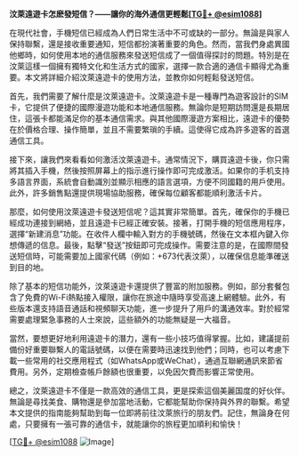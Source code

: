 **汶萊遠遊卡怎麽發短信？——讓你的海外通信更輕鬆[[TG💪+ @esim1088](https://t.me/s/esim1088)]**

在現代社會，手機短信已經成為人們日常生活中不可或缺的一部分。無論是與家人保持聯繫，還是接收重要通知，短信都扮演著重要的角色。然而，當我們身處異國他鄉時，如何使用本地的通信服務來發送短信成了一個值得探討的問題。特別是在汶萊這樣一個擁有獨特文化和生活方式的國家，選擇一款合適的通信卡顯得尤為重要。本文將詳細介紹汶萊遠遊卡的使用方法，並教你如何輕鬆發送短信。

首先，我們需要了解什麼是汶萊遠遊卡。汶萊遠遊卡是一種專門為遊客設計的SIM卡，它提供了便捷的國際漫遊功能和本地通信服務。無論你是短期訪問還是長期居住，這張卡都能滿足你的基本通信需求。與其他國際漫遊方案相比，遠遊卡的優勢在於價格合理、操作簡單，並且不需要繁瑣的手續。這使得它成為許多遊客的首選通信工具。

接下來，讓我們來看看如何激活汶萊遠遊卡。通常情況下，購買遠遊卡後，你只需將其插入手機，然後按照屏幕上的指示進行操作即可完成激活。如果你的手机支持多語言界面，系統會自動識別並顯示相應的語言選項，方便不同國籍的用戶使用。此外，許多銷售點還提供現場協助服務，確保每位顧客都能順利激活卡片。

那麼，如何使用汶萊遠遊卡發送短信呢？這其實非常簡單。首先，確保你的手機已經成功連接到網絡，並且遠遊卡已經正確安裝。接著，打開手機的短信應用程序，選擇“新建消息”功能。在收件人欄中輸入對方的手機號碼，然後在文本框內鍵入你想傳遞的信息。最後，點擊“發送”按鈕即可完成操作。需要注意的是，在國際間發送短信時，可能需要加上國家代碼（例如：+673代表汶萊），以確保信息能準確送到目的地。

除了基本的短信功能外，汶萊遠遊卡還提供了豐富的附加服務。例如，部分套餐包含了免費的Wi-Fi熱點接入權限，讓你在旅途中隨時享受高速上網體驗。此外，有些版本還支持語音通話和視頻聊天功能，進一步提升了用戶的溝通效率。對於經常需要處理緊急事務的人士來說，這些額外的功能無疑是一大福音。

當然，要想更好地利用遠遊卡的潛力，還有一些小技巧值得掌握。比如，建議提前備份好重要聯繫人的電話號碼，以便在需要時迅速找到他們；同時，也可以考慮下載一些常用的社交應用程式（如WhatsApp或WeChat），通過互聯網通訊來節省費用。另外，定期檢查帳戶餘額也很重要，以免因欠費而影響正常使用。

總之，汶萊遠遊卡不僅是一款高效的通信工具，更是探索這個美麗国度的好伙伴。無論是尋找美食、購物還是參加當地活動，它都能幫助你保持與外界的聯繫。希望本文提供的指南能夠幫助到每一位即將前往汶萊旅行的朋友們。記住，無論身在何處，只要擁有一張可靠的通信卡，就能讓你的旅程更加順利和愉快！

[[TG💪+ @esim1088](https://t.me/s/esim1088) ![Image](https://i.postimg.cc/4NQfJmqS/Snipaste-2025-05-13-00-14-12.png)]